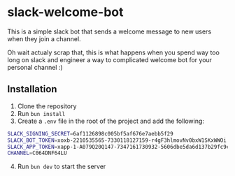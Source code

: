 # slack-welcome-bot

This is a simple slack bot that sends a welcome message to new users when they join a channel.

Oh wait actualy scrap that, this is what happens when you spend way too long on slack and engineer a way to complicated welcome bot for your personal channel :)

## Installation

1. Clone the repository
2. Run `bun install`
3. Create a `.env` file in the root of the project and add the following:

```bash
SLACK_SIGNING_SECRET=6af1126898c005bf5af676e7aebb5f29
SLACK_BOT_TOKEN=xoxb-2210535565-7330118127159-r4gF3hlmovNv0bxW1SKxWWOi
SLACK_APP_TOKEN=xapp-1-A079Q20Q147-7347161730932-5606dbe5da6d137b29fc9c79aaaa8f8b0e9634232fdb69923d9635d99593f96e
CHANNEL=C064DNF64LU
```

4. Run `bun dev` to start the server
